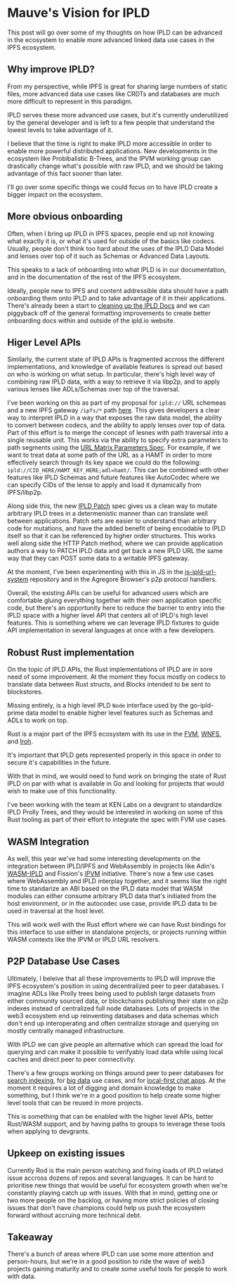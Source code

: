 # Mauve's Vision for IPLD

This post will go over some of my thoughts on how IPLD can be advanced in the ecosystem to enable more advanced linked data use cases in the IPFS ecosystem.

## Why improve IPLD?

From my perspective, while IPFS is great for sharing large numbers of static files, more advanced data use cases like CRDTs and databases are much more difficult to represent in this paradigm.

IPLD serves these more advanced use cases, but it's currently underutilized by the general developer and is left to a few people that understand the lowest levels to take advantage of it.

I believe that the time is right to make IPLD more accessible in order to enable more powerful distributed applications.
New developments in the ecosystem like Probibalistic B-Trees, and the IPVM working group can drastically change what's possible with raw IPLD, and we should be taking advantage of this fact sooner than later.

I'll go over some specific things we could focus on to have IPLD create a bigger impact on the ecosystem.

## More obvious onboarding

Often, when I bring up IPLD in IPFS spaces, people end up not knowing what exactly it is, or what it's used for outside of the basics like codecs.
Usually, people don't think too hard about the uses of the IPLD Data Model and lenses over top of it such as Schemas or Advanced Data Layouts.

This speaks to a lack of onboarding into what IPLD is in our documentation, and in the documentation of the rest of the IPFS ecosystem.

Ideally, people new to IPFS and content addressible data should have a path onboarding them onto IPLD and to take advantage of it in their applications.
There's already been a start to [cleaning up the IPLD Docs](https://github.com/ipld/ipld/issues/240) and we can piggyback off of the general formatting improvements to create better onboarding docs within and outside of the ipld.io website.

## Higer Level APIs

Similarly, the current state of IPLD APIs is fragmented accross the different implementations, and knowledge of available features is spread out based on who is working on what setup.
In particular, there's high level way of combining raw IPLD data, with a way to retrieve it via libp2p, and to apply various lenses like ADLs/Schemas over top of the traversal.

I've been working on this as part of my proposal for `ipld://` URL schemeas and a new IPFS gateway `/ipfs/*` path [here](https://github.com/ipfs/specs/pull/293).
This gives developers a clear way to interpret IPLD in a way that exposes the raw data model, the ability to convert between codecs, and the ability to apply lenses over top of data.
Part of this effort is to merge the concept of lesnes with path traversal into a single reusable unit.
This works via the ability to specify extra parameters to path segments using the [URL Matrix Parameters Spec](https://www.logicbig.com/quick-info/web/matrix-param.html).
For example, if we want to treat data at some path of the URL as a HAMT in order to more effectively search through its key space we could do the following: `ipld://CID_HERE/HAMT_KEY_HERE;adl=hamt/`.
This can be combined with other features like IPLD Schemas and future features like AutoCodec where we can specify CIDs of the lense to apply and load it dynamically from IPFS/libp2p.

Along side this, the new  [IPLD Patch](https://ipld.io/specs/patch/) spec gives us a clean way to mutate arbitrary IPLD trees in a determenistic manner than can translate well between applications.
Patch sets are easier to understand than arbitrary code for mutations, and have the added benefit of being encodable to IPLD itself so that it can be referenced by higher order structures.
This works well along side the HTTP Patch method, where we can provide application authors a way to PATCH IPLD data and get back a new IPLD URL the same way that they can POST some data to a writable IPFS gateway.

At the moment, I've been experimenting with this in JS in the [js-ipld-url-system](https://github.com/RangerMauve/js-ipld-url-resolve/) repository and in the Agregore Browser's p2p protocol handlers.

Overall, the existing APIs can be useful for advanced users which are comfortable gluing everything together with their own application specific code, but there's an opportunity here to reduce the barrier to entry into the IPLD space with a higher level API that centers all of IPLD's high level features.
This is something where we can leverage IPLD fixtures to guide API implementation in several languages at once with a few developers.

## Robust Rust implementation

On the topic of IPLD APIs, the Rust implementations of IPLD are in sore need of some improvement.
At the moment they focus mostly on codecs to translate data between Rust structs, and Blocks intended to be sent to blockstores.

Missing entirely, is a high level IPLD `Node` interface used by the go-ipld-prime data model to enable higher level features such as Schemas and ADLs to work on top.

Rust is a major part of the IPFS ecosystem with its use in the [FVM](https://fvm.filecoin.io/), [WNFS](https://github.com/wnfs-wg), and [Iroh](https://github.com/n0-computer/iroh/).

It's important that IPLD gets represented properly in this space in order to secure it's capabilities in the future.

With that in mind, we would need to fund work on bringing the state of Rust IPLD on par with what is available in Go and looking for projects that would wish to make use of this functionality.

I've been working with the team at KEN Labs on a devgrant to standardize IPLD Prolly Trees, and they would be interested in working on some of this Rust tooling as part of their effort to integrate the spec with FVM use cases.

## WASM Integration

As well, this year we've had some interesting developments on the integration between IPLD/IPFS and WebAssembly in projects like Adin's [WASM-IPLD](https://www.youtube.com/watch?v=Z6ZLawrc94g&list=PLuhRWgmPaHtSVgToYLfsj-gggF9vB1Hzy&index=16) and Fission's [IPVM](https://fission.codes/blog/ipfs-thing-breaking-down-ipvm/) initiative.
There's now a few use cases where WebAssembly and IPLD interplay together, and it seems like the right time to standarize an ABI based on the IPLD data model that WASM modules can either consume arbitrary IPLD data that's initiated from the host environment, or in the autocodec use case, provide IPLD data to be used in traversal at the host level.

This will work well with the Rust effort where we can have Rust bindings for this interface to use either in standalone projects, or projects running within WASM contexts like the IPVM or IPLD URL resolvers.

## P2P Database Use Cases

Ultimately, I beleive that all these improvements to IPLD will improve the IPFS ecosystem's position in using decentralized peer to peer databases.
I imagine ADLs like Prolly trees being used to publish large datasets from either community sourced data, or blockchains publishing their state on p2p indexes instead of centralized full node databases.
Lots of projects in the web3 ecosystem end up reinventing databases and data schemas which don't end up interoperating and often centralize storage and querying on mostly centrally managed infrastructure.

With IPLD we can give people an alternative which can spread the load for querying and can make it possible to verifyably load data while using local caches and direct peer to peer connectivity.

There's a few groups working on things around peer to peer databases for [search indexing](https://rorur.com/), for [big data](https://github.com/pando-project/pando) use cases, and for [local-first chat apps](https://berty.tech/features/).
At the moment it requires a lot of digging and domain knowledge to make something, but I think we're in a good position to help create some higher level tools that can be reused in more projects.

This is something that can be enabled with the higher level APIs, better Rust/WASM support, and by having paths to groups to leverage these tools when applying to devgrants.

## Upkeep on existing issues

Currently Rod is the main person watching and fixing loads of IPLD related issue accross dozens of repos and several languages.
It can be hard to prioritise new things that would be useful for ecosystem growth when we're constantly playing catch up with issues.
With that in mind, getting one or two more people on the backlog, or having more strict policies of closing issues that don't have champions could help us push the ecosystem forward without accruing more technical debt.

## Takeaway

There's a bunch of areas where IPLD can use some more attention and person-hours, but we're in a good position to ride the wave of web3 projects gaining maturity and to create some useful tools for people to work with data.
